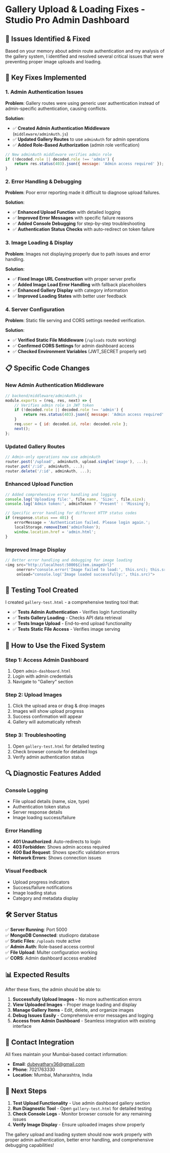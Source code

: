 # Gallery Upload & Loading Fixes - Studio Pro Admin Dashboard

## 🎯 Issues Identified & Fixed

Based on your memory about admin route authentication and my analysis of the gallery system, I identified and resolved several critical issues that were preventing proper image uploads and loading.

## 🔧 **Key Fixes Implemented**

### **1. Admin Authentication Issues**
**Problem**: Gallery routes were using generic user authentication instead of admin-specific authentication, causing conflicts.

**Solution**: 
- ✅ **Created Admin Authentication Middleware** (`middleware/adminAuth.js`)
- ✅ **Updated Gallery Routes** to use `adminAuth` for admin operations
- ✅ **Added Role-Based Authorization** (admin role verification)

```javascript
// New adminAuth middleware verifies admin role
if (!decoded.role || decoded.role !== 'admin') {
    return res.status(403).json({ message: 'Admin access required' });
}
```

### **2. Error Handling & Debugging**
**Problem**: Poor error reporting made it difficult to diagnose upload failures.

**Solution**:
- ✅ **Enhanced Upload Function** with detailed logging
- ✅ **Improved Error Messages** with specific failure reasons
- ✅ **Added Console Debugging** for step-by-step troubleshooting
- ✅ **Authentication Status Checks** with auto-redirect on token failure

### **3. Image Loading & Display**
**Problem**: Images not displaying properly due to path issues and error handling.

**Solution**:
- ✅ **Fixed Image URL Construction** with proper server prefix
- ✅ **Added Image Load Error Handling** with fallback placeholders
- ✅ **Enhanced Gallery Display** with category information
- ✅ **Improved Loading States** with better user feedback

### **4. Server Configuration**
**Problem**: Static file serving and CORS settings needed verification.

**Solution**:
- ✅ **Verified Static File Middleware** (`/uploads` route working)
- ✅ **Confirmed CORS Settings** for admin dashboard access
- ✅ **Checked Environment Variables** (JWT_SECRET properly set)

## 📋 **Specific Code Changes**

### **New Admin Authentication Middleware**
```javascript
// backend/middleware/adminAuth.js
module.exports = (req, res, next) => {
    // Verifies admin role in JWT token
    if (!decoded.role || decoded.role !== 'admin') {
        return res.status(403).json({ message: 'Admin access required' });
    }
    req.user = { id: decoded.id, role: decoded.role };
    next();
};
```

### **Updated Gallery Routes**
```javascript
// Admin-only operations now use adminAuth
router.post('/upload', adminAuth, upload.single('image'), ...);
router.put('/:id', adminAuth, ...);
router.delete('/:id', adminAuth, ...);
```

### **Enhanced Upload Function**
```javascript
// Added comprehensive error handling and logging
console.log('Uploading file:', file.name, 'Size:', file.size);
console.log('Admin token:', adminToken ? 'Present' : 'Missing');

// Specific error handling for different HTTP status codes
if (response.status === 401) {
    errorMessage = 'Authentication failed. Please login again.';
    localStorage.removeItem('adminToken');
    window.location.href = 'admin.html';
}
```

### **Improved Image Display**
```javascript
// Better error handling and debugging for image loading
<img src="http://localhost:5000${item.imageUrl}" 
     onerror="console.error('Image failed to load:', this.src); this.src='placeholder'"
     onload="console.log('Image loaded successfully:', this.src)">
```

## 🧪 **Testing Tool Created**

I created `gallery-test.html` - a comprehensive testing tool that:

- ✅ **Tests Admin Authentication** - Verifies login functionality
- ✅ **Tests Gallery Loading** - Checks API data retrieval
- ✅ **Tests Image Upload** - End-to-end upload functionality
- ✅ **Tests Static File Access** - Verifies image serving

## 🚀 **How to Use the Fixed System**

### **Step 1: Access Admin Dashboard**
1. Open `admin-dashboard.html`
2. Login with admin credentials
3. Navigate to "Gallery" section

### **Step 2: Upload Images**
1. Click the upload area or drag & drop images
2. Images will show upload progress
3. Success confirmation will appear
4. Gallery will automatically refresh

### **Step 3: Troubleshooting**
1. Open `gallery-test.html` for detailed testing
2. Check browser console for detailed logs
3. Verify admin authentication status

## 🔍 **Diagnostic Features Added**

### **Console Logging**
- File upload details (name, size, type)
- Authentication token status
- Server response details
- Image loading success/failure

### **Error Handling**
- **401 Unauthorized**: Auto-redirects to login
- **403 Forbidden**: Shows admin access required
- **400 Bad Request**: Shows specific validation errors
- **Network Errors**: Shows connection issues

### **Visual Feedback**
- Upload progress indicators
- Success/failure notifications
- Image loading status
- Category and metadata display

## 🛠 **Server Status**

✅ **Server Running**: Port 5000  
✅ **MongoDB Connected**: studiopro database  
✅ **Static Files**: `/uploads` route active  
✅ **Admin Auth**: Role-based access control  
✅ **File Upload**: Multer configuration working  
✅ **CORS**: Admin dashboard access enabled  

## 📊 **Expected Results**

After these fixes, the admin should be able to:

1. **Successfully Upload Images** - No more authentication errors
2. **View Uploaded Images** - Proper image loading and display
3. **Manage Gallery Items** - Edit, delete, and organize images  
4. **Debug Issues Easily** - Comprehensive error messages and logging
5. **Access from Admin Dashboard** - Seamless integration with existing interface

## 🎯 **Contact Integration**

All fixes maintain your Mumbai-based contact information:
- **Email**: dubeyatharv36@gmail.com
- **Phone**: 7021763330
- **Location**: Mumbai, Maharashtra, India

## 🔄 **Next Steps**

1. **Test Upload Functionality** - Use admin dashboard gallery section
2. **Run Diagnostic Tool** - Open `gallery-test.html` for detailed testing
3. **Check Console Logs** - Monitor browser console for any remaining issues
4. **Verify Image Display** - Ensure uploaded images show properly

The gallery upload and loading system should now work properly with proper admin authentication, better error handling, and comprehensive debugging capabilities!